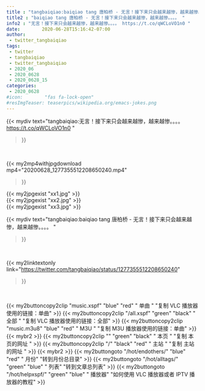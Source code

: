 ```yaml
---
title : "tangbaiqiao:baiqiao tang 唐柏桥 - 无言！接下来只会越来越惨，越来越惨。。。。 "
title2 : "baiqiao tang 唐柏桥 - 无言！接下来只会越来越惨，越来越惨。。。。 "
info2 : "无言！接下来只会越来越惨，越来越惨。。。。 https://t.co/qWCLoVO1n0 "
date:        2020-06-28T15:16:42-07:00
author:
 - twitter_tangbaiqiao
tags:
 - twitter
 - tangbaiqiao
 - twitter_tangbaiqiao
 - 2020_06
 - 2020_0628
 - 2020_0628_15
categories:
 - 2020_0628
#icon:        "fas fa-lock-open"
#resImgTeaser: teaserpics/wikipedia.org/emacs-jokes.png
---
```


{{< mydiv text="tangbaiqiao:无言！接下来只会越来越惨，越来越惨。。。。 https://t.co/qWCLoVO1n0 "
>}}
<br>


{{< my2mp4withjpgdownload mp4="20200628_1277355512208650240.mp4"
>}}

{{< my2jpgexist "xx1.jpg" >}}<br>
{{< my2jpgexist "xx2.jpg" >}}<br>
{{< my2jpgexist "xx3.jpg" >}}<br>



{{< mydiv text="tangbaiqiao:baiqiao tang 唐柏桥 - 无言！接下来只会越来越惨，越来越惨。。。。 "
>}}
<br>

{{< my2linktextonly link="https://twitter.com/tangbaiqiao/status/1277355512208650240"
>}}


<br>

{{< my2buttoncopy2clip "music.xspf"        "blue"   "red"    " 单曲 "  "复制 VLC 播放器使用的链接：单曲" >}} {{< my2buttoncopy2clip "/all.xspf"         "green"  "black"  " 全部 "  "复制 VLC 播放器使用的链接：全部" >}} {{< my2buttoncopy2clip "music.m3u8"        "blue"   "red"    " M3U  "    "复制 M3U 播放器使用的链接：单曲" >}} {{< mybr2 >}} {{< my2buttoncopy2clip ""                  "green"  "black"  " 本页 "    "复制 本页的网址 " >}} {{< my2buttoncopy2clip "/"                 "black"  "red"    " 主站 "    "复制 主站的网址 " >}} {{< mybr2 >}} {{< my2buttongoto      "/hot/endothers/"   "blue"   "red"    " 月份"   "转到月份总目录" >}} {{< my2buttongoto      "/hot/alltags/"     "green"  "blue"   " 列表"   "转到文章总列表" >}} {{< my2buttongoto      "/hot/helpxspf/"    "green"  "blue"   " 播放器" "如何使用 VLC 播放器或者 IPTV 播放器的教程" >}} 
